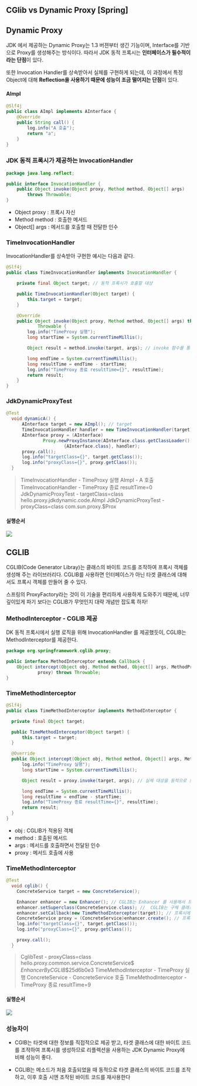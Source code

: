 ## CGlib vs Dynamic Proxy [Spring]

## Dynamic Proxy

JDK 에서 제공하는 Dynamic Proxy는 1.3 버젼부터 생긴 기능이며, Interface를 기반으로 Proxy를 생성해주는 방식이다. 따라서 JDK 동적 프록시는 **인터페이스가 필수적이라는 단점**이 있다.

또한 Invocation Handler를 상속받아서 실체를 구현하게 되는데, 이 과정에서 특정 Object에 대해 **Reflection을 사용하기 때문에 성능이 조금 떨어지는 단점**이 있다.

#### AImpl

```java
@Slf4j
public class AImpl implements AInterface {
    @Override
    public String call() {
        log.info("A 호출");
        return "a";
    }
}
```

### JDK 동적 프록시가 제공하는 InvocationHandler

```java
package java.lang.reflect;

public interface InvocationHandler {
    public Object invoke(Object proxy, Method method, Object[] args)
        throws Throwable;
}
```

- Object proxy : 프록시 자신
- Method method : 호출한 메서드
- Object[] args : 메서드를 호출할 때 전달한 인수

### TimeInvocationHandler

InvocationHandler를 상속받아 구현한 예시는 다음과 같다.

```java
@Slf4j
public class TimeInvocationHandler implements InvocationHandler {

    private final Object target; // 동적 프록시가 호출할 대상

    public TimeInvocationHandler(Object target) {
        this.target = target;
    }

    @Override
    public Object invoke(Object proxy, Method method, Object[] args) throws
            Throwable {
        log.info("TimeProxy 실행");
        long startTime = System.currentTimeMillis();

        Object result = method.invoke(target, args); // invoke 함수를 통해 동적으로 proxy 적용 가능

        long endTime = System.currentTimeMillis();
        long resultTime = endTime - startTime;
        log.info("TimeProxy 종료 resultTime={}", resultTime);
        return result;
    }
}
```

### JdkDynamicProxyTest

```java
@Test
  void dynamicA() {
      AInterface target = new AImpl(); // target
      TimeInvocationHandler handler = new TimeInvocationHandler(target); // InvocationHandler
      AInterface proxy = (AInterface)
              Proxy.newProxyInstance(AInterface.class.getClassLoader(), new Class[]
                      {AInterface.class}, handler);
      proxy.call();
      log.info("targetClass={}", target.getClass());
      log.info("proxyClass={}", proxy.getClass());
  }
```

> TimeInvocationHandler - TimeProxy 실행
> AImpl - A 호출
> TimeInvocationHandler - TimeProxy 종료 resultTime=0
> JdkDynamicProxyTest - targetClass=class hello.proxy.jdkdynamic.code.AImpl
> JdkDynamicProxyTest - proxyClass=class com.sun.proxy.$Prox

#### 실행순서

![](https://taeho0304.github.io/assets/img/Etc/cglib/d-p.png)

## CGLIB

CGLIB(Code Generator Libray)는 클래스의 바이트 코드를 조작하여 프록시 객체를 생성해 주는 라이브러리다. CGLIB를 사용하면 인터페이스가 아닌 타겟 클래스에 대해서도 프록시 객체를 만들어 줄 수 있다.

스프링의 ProxyFactory라는 것이 이 기술을 편리하게 사용하게 도와주기 때문에, 너무 깊이있게 파기 보다는 CGLIB가 무엇인지 대략 개념만 잡도록 하자!

### MethodInterceptor - CGLIB 제공

DK 동적 프록시에서 실행 로직을 위해 InvocationHandler 를 제공했듯이, CGLIB는
MethodInterceptor를 제공한다.

```java
package org.springframework.cglib.proxy;

public interface MethodInterceptor extends Callback {
    Object intercept(Object obj, Method method, Object[] args, MethodProxy
            proxy) throws Throwable;
}
```

### TimeMethodInterceptor

```java
@Slf4j
public class TimeMethodInterceptor implements MethodInterceptor {

  private final Object target;

  public TimeMethodInterceptor(Object target) {
      this.target = target;
  }

  @Override
  public Object intercept(Object obj, Method method, Object[] args, MethodProxy proxy) throws Throwable {
      log.info("TimeProxy 실행");
      long startTime = System.currentTimeMillis();

      Object result = proxy.invoke(target, args); // 실제 대상을 동적으로 호출

      long endTime = System.currentTimeMillis();
      long resultTime = endTime - startTime;
      log.info("TimeProxy 종료 resultTime={}", resultTime);
      return result;
  }
}
```

- obj : CGLIB가 적용된 객체
- method : 호출된 메서드
- args : 메서드를 호출하면서 전달된 인수
- proxy : 메서드 호출에 사용

### TimeMethodInterceptor

```java
@Test
  void cglib() {
    ConcreteService target = new ConcreteService();

    Enhancer enhancer = new Enhancer(); // CGLIB는 Enhancer 를 사용해서 프록시를 생성
    enhancer.setSuperclass(ConcreteService.class); //  CGLIB는 구체 클래스를 상속 받아서 프록시를 생성할 수 있다. 어떤 구체 클래스를 상속 받을지 지정
    enhancer.setCallback(new TimeMethodInterceptor(target)); // 프록시에 적용할 실행 로직을 할당
    ConcreteService proxy = (ConcreteService)enhancer.create(); // 프록시를 생성한다. 앞서 설정한 enhancer.setSuperclass(ConcreteService.class) 에서 지정한 클래스를 상속 받아서 프록시가 만들어진다
    log.info("targetClass={}", target.getClass());
    log.info("proxyClass={}", proxy.getClass());

    proxy.call();
  }
```

> CglibTest - proxyClass=class hello.proxy.common.service.ConcreteService$
> $EnhancerByCGLIB$$25d6b0e3
> TimeMethodInterceptor - TimeProxy 실행
> ConcreteService - ConcreteService 호출
> TimeMethodInterceptor - TimeProxy 종료 resultTime=9

#### 실행순서

![](https://taeho0304.github.io/assets/img/Etc/cglib/cglib.png)

### 성능차이

- CGIB는 타겟에 대한 정보를 직접적으로 제공 받고, 타겟 클래스에 대한 바이트 코드를 조작하여 프록시를 생성하므로 리플렉션을 사용하는 JDK Dynamic Proxy에 비해 성능이 좋다.

- CGLIB는 메소드가 처음 호출되었을 때 동적으로 타겟 클래스의 바이트 코드를 조작하고, 이후 호출 시엔 조작된 바이트 코드를 재사용한다
